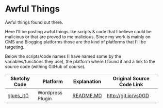 # Awful Things
Awful things found out there.

Here I'll be posting awful things like scripts & code that I believe could be malicious or that are proved to me malicious. Since my work is mainly on CMS and Blogging platforms those are the kind of platforms that I'll be targeting.

Below the scripts/code names (I have named some by the variables/functions they use), the platform where I found it and a link to the source code (withing GitHub of course).

| Sketchy Code                        | Platform         | Explanation                      | Original Source Code Link |
| ----------------------------------- | ---------------- | -------------------------------- | ------------------------- |
| [glues_it()](http://git.io/vs0GN)   | Wordpress Plugin | [README.MD](http://git.io/vs0GN) | http://git.io/vs0GD       |
